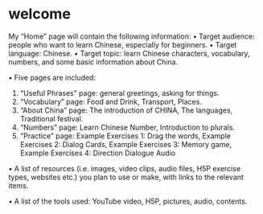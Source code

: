 <h1> welcome </h1>
<p> 
  
  My “Home” page will contain the following information:
•	Target audience: people who want to learn Chinese, especially for beginners. 
•	Target language: Chinese. 
•	Target topic: learn Chinese characters, vocabulary, numbers, and some basic information about China.  

•	Five pages are included: 
1. “Useful Phrases” page: general greetings, asking for things.
2. “Vocabulary” page: Food and Drink, Transport, Places.
3. “About China” page: The introduction of CHINA, The languages, Traditional festival.
4. “Numbers” page: Learn Chinese Number, Introduction to plurals.
5. “Practice” page: Example Exercises 1: Drag the words, Example Exercises 2: Dialog Cards, Example Exercises 3: Memory game, Example Exercises 4: Direction Dialogue Audio

•	A list of resources (i.e. images, video clips, audio files, H5P exercise types, websites etc.) you plan to use or make, with links to the relevant items.

•	A list of the tools used:  YouTube video, H5P, pictures, audio, contents.

</p>
